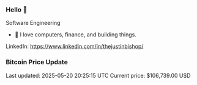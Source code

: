 ### Hello 🤙  

Software Engineering

- 🔭 I love computers, finance, and building things.
  
LinkedIn: https://www.linkedin.com/in/thejustinbishop/  



























































































































































































































































































































### Bitcoin Price Update
Last updated: 2025-05-20 20:25:15 UTC
Current price: $106,739.00 USD
